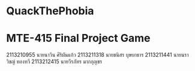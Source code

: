 # QuackThePhobia
# MTE-415 Final Project Game
2113210955 นายนาวิน ศิริผันแก้ว
2113211318 นายชนิสร บุษบาธาร
2113211441 นายนราวิชญ์ ทองทวี
2113212415 นายวีรภัทร มากกุญชร
